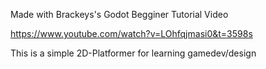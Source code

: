 Made with Brackeys's Godot Begginer Tutorial Video

https://www.youtube.com/watch?v=LOhfqjmasi0&t=3598s

This is a simple 2D-Platformer for learning gamedev/design
